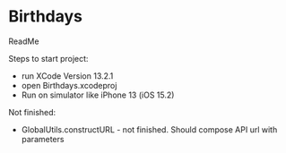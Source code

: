 # Birthdays

ReadMe

Steps to start project:
- run XCode Version 13.2.1
- open Birthdays.xcodeproj
- Run on simulator like iPhone 13 (iOS 15.2)

Not finished:
- GlobalUtils.constructURL - not finished. Should compose API url with parameters